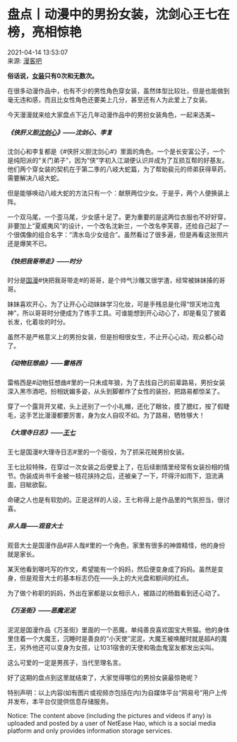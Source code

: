 # 盘点丨动漫中的男扮女装，沈剑心王七在榜，亮相惊艳

2021-04-14 13:53:07  
来源: [漫客吧](https://www.163.com/dy/media/T1574484942514.html)

**俗话说，[女装](https://ent.163.com/keywords/5/7/597388c5/1.html)只有0次和无数次。**

在很多动漫作品中，也有不少的男性角色穿女装，虽然体型比较壮，但是也能做到毫无违和感，而且比女性角色还要美上几分，甚至还有人为此爱上了女装。

今天漫漫就来给大家盘点下近几年动漫作品中的男扮女装角色，一起来选美~

##### 《侠肝义胆[沈剑心](https://ent.163.com/keywords/6/8/6c8852515fc3/1.html)》——沈剑心、李复

沈剑心和李复都是《#侠肝义胆沈剑心#》里面的角色。一个是长安富公子，一个是纯阳派的“关门弟子”，因为“侠”字初入江湖便认识并成为了互损互帮的好基友。他们两个穿女装的契机在于第二季的八岐大蛇篇，为了帮助裴元的师弟获得草药，需要解决八岐大蛇。

但是能够唤动八岐大蛇的方法只有一个：献祭两位少女。于是乎，两个人便换装上阵。

一个双马尾，一个歪马尾，少女感十足了。更为重要的是这两位衣服也不好好穿，非要加上“夏威夷风”的设计，一个改名沈新兰，一个改名李芙蓉，还给自己起了一个很偶像的组合名字：“清水岛少女组合”。虽然看过了很多遍，但是再看这张照片还是爆笑不已。

##### 《快把我哥带走》——时分

时分是[国漫](https://ent.163.com/keywords/5/f/56fd6f2b/1.html)#快把我哥带走#的哥哥，是个帅气沙雕又很学渣，经常被妹妹揍的哥哥。

妹妹喜欢开心，为了让开心心动妹妹学习化妆，可是手残总是化得“惊天地泣鬼神”，所以哥哥时分便成为了练手工具。可谁能想到开心动心了，却是看见了披着长发，化着妆的时分。

虽然不是严格意义上的男扮女装，但是扮相很女生，不止开心心动，观众都心动了。

##### 《动物狂想曲》——雷格西

雷格西是#动物狂想曲#里的一只未成年狼，为了去找自己的前辈路易，男扮女装深入黑市酒吧，扮相妩媚多姿，从头到脚都作了女性的装扮，把路易都惊呆了。

穿了一个露背开叉裙，头上还别了一个小礼帽，还化了眼妆，摸了腮红，按了假睫毛，这手艺比漫漫都要厉害，身为女人自叹不如。为了路易，牺牲够大！

##### 《大理寺日志》——[王七](https://ent.163.com/keywords/7/8/738b4e03/1.html)

王七是国漫#大理寺日志#里的一个衙役，为了抓采花贼男扮女装。

王七比较特殊，在穿过一次女装之后便爱上了，在后续剧情里经常有女装扮相的情节。伪装成尚书千金被一枝花挟持之后，还被亲了一下，吓得汗如雨下，泪流满面，目眦欲裂。

命硬之人也是有软肋的。正是这样的人设，王七称得上是作品里的气氛担当，很讨喜。

##### 非人哉——观音大士

观音大士是国漫作品#非人哉#里的一个角色，家里有很多的神兽精怪，他的身份就是家长。

某天他看到哪吒写的作文，希望能有一个妈妈，然后便变身成了妈妈。虽然是变身，但是观音大士的基本标志仍在——头上的大光盘和额间的红点。

为了做个称职的妈妈，外出在家都是以女相示人，被路过的杨戬看到还心动了。

##### 《万圣街》——恶魔泥泥

泥泥是国漫作品《万圣街》里面的一个恶魔，单纯善良喜欢国宝大熊猫。他的身体里住着一个大魔王，沉睡时是善良的“小天使”泥泥，大魔王被唤醒时就是超A的魔王，另外他还可以变身为女孩，让1031宿舍的天使和吸血鬼室友都发出尖叫。

这么可爱的一定是男孩子，当代至理名言。

好了这期的盘点到这里就结束了，大家觉得哪位的男扮女装最惊艳呢？

特别声明：以上内容(如有图片或视频亦包括在内)为自媒体平台“网易号”用户上传并发布，本平台仅提供信息存储服务。

Notice: The content above (including the pictures and videos if any) is uploaded and posted by a user of NetEase Hao, which is a social media platform and only provides information storage services.